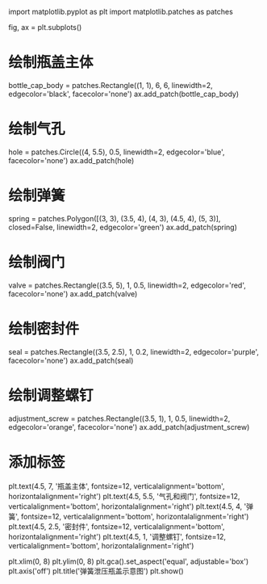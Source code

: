 
import matplotlib.pyplot as plt
import matplotlib.patches as patches

fig, ax = plt.subplots()

# 绘制瓶盖主体
bottle_cap_body = patches.Rectangle((1, 1), 6, 6, linewidth=2, edgecolor='black', facecolor='none')
ax.add_patch(bottle_cap_body)

# 绘制气孔
hole = patches.Circle((4, 5.5), 0.5, linewidth=2, edgecolor='blue', facecolor='none')
ax.add_patch(hole)

# 绘制弹簧
spring = patches.Polygon([(3, 3), (3.5, 4), (4, 3), (4.5, 4), (5, 3)], closed=False, linewidth=2, edgecolor='green')
ax.add_patch(spring)

# 绘制阀门
valve = patches.Rectangle((3.5, 5), 1, 0.5, linewidth=2, edgecolor='red', facecolor='none')
ax.add_patch(valve)

# 绘制密封件
seal = patches.Rectangle((3.5, 2.5), 1, 0.2, linewidth=2, edgecolor='purple', facecolor='none')
ax.add_patch(seal)

# 绘制调整螺钉
adjustment_screw = patches.Rectangle((3.5, 1), 1, 0.5, linewidth=2, edgecolor='orange', facecolor='none')
ax.add_patch(adjustment_screw)

# 添加标签
plt.text(4.5, 7, '瓶盖主体', fontsize=12, verticalalignment='bottom', horizontalalignment='right')
plt.text(4.5, 5.5, '气孔和阀门', fontsize=12, verticalalignment='bottom', horizontalalignment='right')
plt.text(4.5, 4, '弹簧', fontsize=12, verticalalignment='bottom', horizontalalignment='right')
plt.text(4.5, 2.5, '密封件', fontsize=12, verticalalignment='bottom', horizontalalignment='right')
plt.text(4.5, 1, '调整螺钉', fontsize=12, verticalalignment='bottom', horizontalalignment='right')

plt.xlim(0, 8)
plt.ylim(0, 8)
plt.gca().set_aspect('equal', adjustable='box')
plt.axis('off')
plt.title('弹簧泄压瓶盖示意图')
plt.show()
